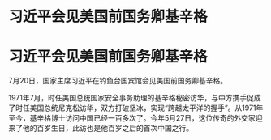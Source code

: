 # 习近平会见美国前国务卿基辛格

# 习近平会见美国前国务卿基辛格

7月20日，国家主席习近平在钓鱼台国宾馆会见美国前国务卿基辛格。

1971年7月，时任美国总统国家安全事务助理的基辛格秘密访华，与中方携手促成了时任美国总统尼克松访华，双方打破坚冰，实现“跨越太平洋的握手”。从1971年至今，基辛格博士访问中国已经一百多次了。今年5月27日，这位传奇的外交家迎来了他的百岁生日，此访也是他百岁之后的首次中国之行。

